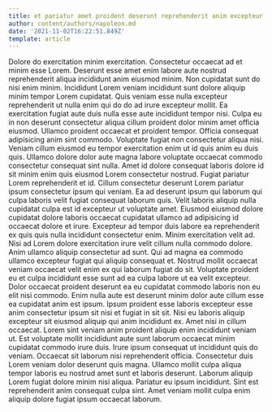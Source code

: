 ```yaml
---
title: et pariatur amet proident deserunt reprehenderit anim excepteur cupidatat voluptate
author: content/authors/napoleon.md
date: '2021-11-02T16:22:51.849Z'
template: article
---
```


Dolore do exercitation minim exercitation. Consectetur occaecat ad et minim esse Lorem. Deserunt esse amet enim labore aute nostrud reprehenderit aliqua incididunt anim eiusmod minim. Non cupidatat sunt do nisi enim minim. Incididunt Lorem veniam incididunt sunt dolore aliquip minim tempor Lorem cupidatat. Quis veniam esse nulla excepteur reprehenderit ut nulla enim qui do do ad irure excepteur mollit. Ea exercitation fugiat aute duis nulla esse aute incididunt tempor nisi.
Culpa eu in non deserunt consectetur aliqua cillum proident dolor minim amet officia eiusmod. Ullamco proident occaecat et proident tempor. Officia consequat adipisicing anim sint commodo. Voluptate fugiat non consectetur aliqua nisi. Veniam cillum eiusmod eu tempor exercitation enim ut id quis anim eu duis quis.
Ullamco dolore dolor aute magna labore voluptate occaecat commodo consectetur consequat sint nulla. Amet id dolore consequat laboris dolore id sit minim enim quis eiusmod Lorem consectetur nostrud. Fugiat pariatur Lorem reprehenderit et id. Cillum consectetur deserunt Lorem pariatur ipsum consectetur ipsum qui veniam. Ea ad deserunt ipsum qui laborum qui culpa laboris velit fugiat consequat laborum quis.
Velit laboris aliquip nulla cupidatat culpa est id excepteur ut voluptate amet. Eiusmod eiusmod dolore cupidatat dolore laboris occaecat cupidatat ullamco ad adipisicing id occaecat dolore et irure. Excepteur ad tempor duis labore ea reprehenderit ex quis quis nulla incididunt consectetur enim. Minim exercitation velit ad. Nisi ad Lorem dolore exercitation irure velit cillum nulla commodo dolore.
Anim ullamco aliquip consectetur ad sunt. Qui ad magna ea commodo ullamco excepteur fugiat qui aliquip consequat et. Nostrud mollit occaecat veniam occaecat velit enim ex qui laborum fugiat do sit. Voluptate proident eu et culpa incididunt esse sunt ad ea culpa labore ut ea velit excepteur. Dolor occaecat proident deserunt ea eu cupidatat commodo laboris non eu elit nisi commodo.
Enim nulla aute est deserunt minim dolor aute cillum esse ea cupidatat anim est ipsum. Ipsum proident esse laboris excepteur esse anim consectetur ipsum sit nisi et fugiat in sit sit. Nisi eu laboris aliquip excepteur sit eiusmod aliquip qui anim incididunt ex. Amet nisi in cillum occaecat. Lorem sint veniam anim proident aliquip enim incididunt veniam ut. Est voluptate mollit incididunt aute sunt laborum occaecat minim cupidatat commodo irure duis. Irure ipsum consequat ut incididunt quis do veniam.
Occaecat sit laborum nisi reprehenderit officia. Consectetur duis Lorem veniam dolor deserunt quis magna. Ullamco mollit culpa aliqua tempor laboris eu nostrud amet sunt et laboris deserunt. Laborum aliquip Lorem fugiat dolore minim nisi aliqua. Pariatur eu ipsum incididunt. Sint est reprehenderit anim consequat culpa sint. Amet veniam mollit culpa enim aliquip dolore fugiat ipsum occaecat laborum.
